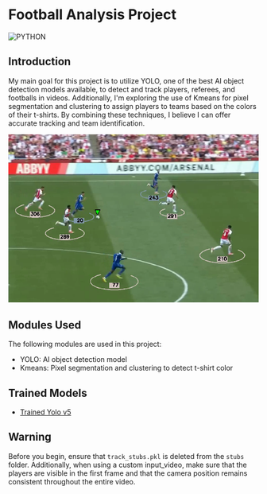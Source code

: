 # Football Analysis Project

![PYTHON](https://img.shields.io/badge/python-3670A0?style=for-the-badge&logo=python&logoColor=ffdd54)

## Introduction

My main goal for this project is to utilize YOLO, one of the best AI object detection models available, to detect and track players, referees, and footballs in videos. Additionally, I'm exploring the use of Kmeans for pixel segmentation and clustering to assign players to teams based on the colors of their t-shirts. By combining these techniques, I believe I can offer accurate tracking and team identification.

![Screenshot](output_videos/Screenshot.png)

## Modules Used
The following modules are used in this project:
- YOLO: AI object detection model
- Kmeans: Pixel segmentation and clustering to detect t-shirt color

## Trained Models
- [Trained Yolo v5](https://drive.google.com/file/d/1-iVd87Up5FCr2UuERDVipqJBURD9QFF2/view?usp=sharing)

## Warning
Before you begin, ensure that `track_stubs.pkl` is deleted from the `stubs` folder. Additionally, when using a custom input_video, make sure that the players are visible in the first frame and that the camera position remains consistent throughout the entire video.
